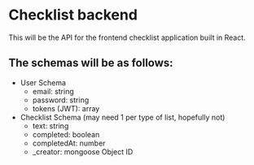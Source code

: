 # Checklist backend

This will be the API for the frontend checklist application built in React.

<h2>The schemas will be as follows:</h2>
<ul>
<li>User Schema
<ul>
<li>email: string</li>
<li>password: string</li>
<li>tokens (JWT): array</li>
</ul>
</li>
<li>Checklist Schema (may need 1 per type of list, hopefully not)
<ul>
<li>text: string</li>
<li>completed: boolean</li>
<li>completedAt: number</li>
<li>_creator: mongoose Object ID</li>
</ul>
</li>
</ul>
